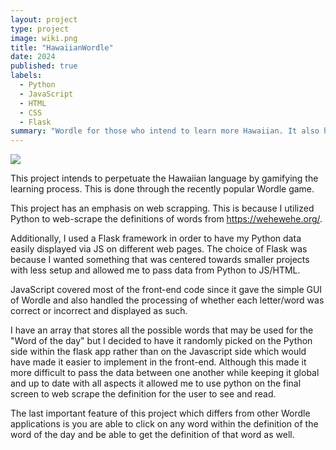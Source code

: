```yaml
---
layout: project
type: project
image: wiki.png
title: "HawaiianWordle"
date: 2024
published: true
labels:
  - Python
  - JavaScript
  - HTML
  - CSS
  - Flask
summary: "Wordle for those who intend to learn more Hawaiian. It also has my own additions to it that doesn't make it identical to NYT's infamous wordle.."
---
```


<img class="img-fluid" src="../wiki.png">

This project intends to perpetuate the Hawaiian language by gamifying the learning process. This is done through the recently popular Wordle game. 

This project has an emphasis on web scrapping. This is because I utilized Python to web-scrape the definitions of words from https://wehewehe.org/. 

Additionally, I used a Flask framework in order to have my Python data easily displayed via JS on different web pages. The choice of Flask was because I wanted something that was centered towards smaller projects with less setup and allowed me to pass data from Python to JS/HTML. 

JavaScript covered most of the front-end code since it gave the simple GUI of Wordle and also handled the processing of whether each letter/word was correct or incorrect and displayed as such. 

I have an array that stores all the possible words that may be used for the "Word of the day" but I decided to have it randomly picked on the Python side within the flask app rather than on the Javascript side which would have made it easier to implement in the front-end. Although this made it more difficult to pass the data between one another while keeping it global and up to date with all aspects it allowed me to use python on the final screen to web scrape the definition for the user to see and read. 

The last important feature of this project which differs from other Wordle applications is you are able to click on any word within the definition of the word of the day and be able to get the definition of that word as well. 
